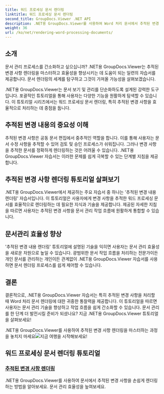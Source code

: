 ```yaml
---
title: 워드 프로세싱 문서 렌더링
linktitle: 워드 프로세싱 문서 렌더링
second_title: GroupDocs.Viewer .NET API
description: .NET용 GroupDocs.Viewer를 사용하여 Word 처리 문서에서 추적된 변경 내용을 효율적으로 렌더링하는 방법을 알아보세요. 문서 관리 기술을 향상시켜 보세요.
weight: 36
url: /ko/net/rendering-word-processing-documents/
---
```


## 소개

문서 관리 프로세스를 간소화하고 싶으십니까? .NET용 GroupDocs.Viewer는 추적된 변경 사항 렌더링을 마스터하고 효율성을 향상시키는 데 도움이 되는 일련의 자습서를 제공합니다. 문서 렌더링의 세계를 탐구하고 그것이 가져올 가능성을 살펴보겠습니다.

.NET용 GroupDocs.Viewer는 문서 보기 및 관리를 단순화하도록 설계된 강력한 도구입니다. 포괄적인 튜토리얼을 통해 사용자는 다양한 기능을 원활하게 탐색할 수 있습니다. 이 튜토리얼 시리즈에서는 워드 프로세싱 문서 렌더링, 특히 추적된 변경 사항을 효율적으로 처리하는 데 중점을 둡니다.

## 추적된 변경 내용의 중요성 이해

추적된 변경 사항은 공동 문서 편집에서 중추적인 역할을 합니다. 이를 통해 사용자는 문서 수정 사항을 추적할 수 있어 검토 및 승인 프로세스가 쉬워집니다. 그러나 변경 사항을 추적한 문서를 정확하게 렌더링하는 것은 어려울 수 있습니다. .NET용 GroupDocs.Viewer 자습서는 이러한 문제를 쉽게 극복할 수 있는 단계별 지침을 제공합니다.

## 추적된 변경 사항 렌더링 튜토리얼 살펴보기

.NET용 GroupDocs.Viewer에서 제공하는 주요 자습서 중 하나는 '추적된 변경 내용 렌더링' 자습서입니다. 이 튜토리얼은 사용자에게 변경 사항을 추적한 워드 프로세싱 문서를 효율적으로 렌더링하는 데 필요한 지식과 기술을 제공합니다. 제공된 자세한 지침을 따르면 사용자는 추적된 변경 사항을 문서 관리 작업 흐름에 원활하게 통합할 수 있습니다.

## 문서관리 효율성 향상

'추적된 변경 내용 렌더링' 튜토리얼에 설명된 기술을 익히면 사용자는 문서 관리 효율성을 새로운 차원으로 높일 수 있습니다. 광범위한 문서 작업 흐름을 처리하는 전문가이든 개인 문서를 관리하는 개인이든 관계없이 .NET용 GroupDocs.Viewer 자습서를 사용하면 문서 렌더링 프로세스를 쉽게 제어할 수 있습니다.

## 결론

결론적으로, .NET용 GroupDocs.Viewer 자습서는 특히 추적된 변경 사항을 처리할 때 Word 처리 문서 렌더링에 대한 귀중한 통찰력을 제공합니다. 이 튜토리얼을 따르면 사용자는 문서 관리 기술을 향상하고 작업 흐름을 쉽게 간소화할 수 있습니다. 문서 관리를 한 단계 더 발전시킬 준비가 되셨나요? 지금 .NET용 GroupDocs.Viewer 튜토리얼을 살펴보세요!

 .NET용 GroupDocs.Viewer를 사용하여 추적된 변경 사항 렌더링을 마스터하는 과정을 놓치지 마세요![지금 여행을 시작해보세요!](./render-tracked-changes/)
## 워드 프로세싱 문서 렌더링 튜토리얼
### [추적된 변경 사항 렌더링](./render-tracked-changes/)
.NET용 GroupDocs.Viewer를 사용하여 문서에서 추적된 변경 사항을 손쉽게 렌더링하는 방법을 알아보세요. 문서 관리 효율성을 높여보세요.